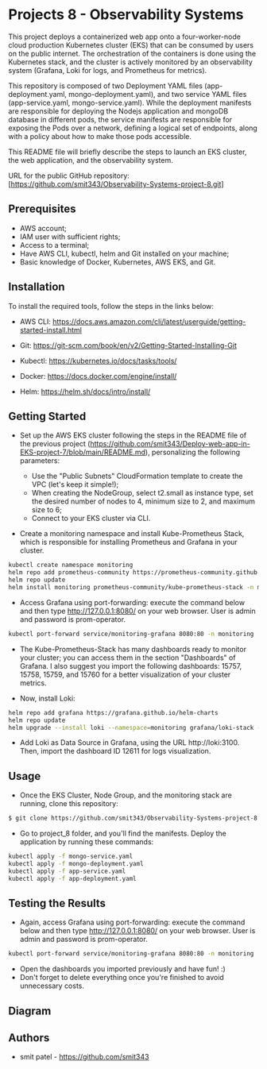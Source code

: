# Projects 8 - Observability Systems

This project deploys a containerized web app onto a four-worker-node cloud production Kubernetes cluster (EKS) that can be consumed by users on the public internet. The orchestration of the containers is done using the Kubernetes stack, and the cluster is actively monitored by an observability system (Grafana, Loki for logs, and Prometheus for metrics).

This repository is composed of two Deployment YAML files (app-deployment.yaml, mongo-deployment.yaml), and two service YAML files (app-service.yaml, mongo-service.yaml). While the deployment manifests are responsible for deploying the Nodejs application and mongoDB database in different pods, the service manifests are responsible for exposing the Pods over a network, defining a logical set of endpoints, along with a policy about how to make those pods accessible.

This README file will briefly describe the steps to launch an EKS cluster, the web application, and the observability system.

URL for the public GitHub repository: [https://github.com/smit343/Observability-Systems-project-8.git]


## Prerequisites

- AWS account;
- IAM user with sufficient rights;
- Access to a terminal;
- Have AWS CLI, kubectl, helm and Git installed on your machine;
- Basic knowledge of Docker, Kubernetes, AWS EKS, and Git. 

## Installation

To install the required tools, follow the steps in the links below:

- AWS CLI:
https://docs.aws.amazon.com/cli/latest/userguide/getting-started-install.html

- Git:
https://git-scm.com/book/en/v2/Getting-Started-Installing-Git

- Kubectl:
https://kubernetes.io/docs/tasks/tools/

- Docker:
https://docs.docker.com/engine/install/

- Helm:
https://helm.sh/docs/intro/install/

## Getting Started

- Set up the AWS EKS cluster following the steps in the README file of the previous project (https://github.com/smit343/Deploy-web-app-in-EKS-project-7/blob/main/README.md), personalizing the following parameters:
    - Use the "Public Subnets" CloudFormation template to create the VPC (let's keep it simple!);
    - When creating the NodeGroup, select t2.small as instance type, set the desired number of nodes to 4, minimum size to 2, and maximum size to 6;
    - Connect to your EKS cluster via CLI.


- Create a monitoring namespace and install Kube-Prometheus Stack, which is responsible for installing Prometheus and Grafana in your cluster.
```sh
kubectl create namespace monitoring
helm repo add prometheus-community https://prometheus-community.github.io/helm-charts
helm repo update
helm install monitoring prometheus-community/kube-prometheus-stack -n monitoring
```

- Access Grafana using port-forwarding: execute the command below and then type http://127.0.0.1:8080/ on your web browser. User is admin and password is prom-operator.
```sh
kubectl port-forward service/monitoring-grafana 8080:80 -n monitoring
```

- The Kube-Prometheus-Stack has many dashboards ready to monitor your cluster; you can access them in the section "Dashboards" of Grafana. I also suggest you import the following dashboards: 15757, 15758, 15759, and 15760 for a better visualization of your cluster metrics.

- Now, install Loki:
```sh
helm repo add grafana https://grafana.github.io/helm-charts
helm repo update
helm upgrade --install loki --namespace=monitoring grafana/loki-stack --set grafana.enabled=false --set loki.enabled=true --set loki.promtail.enabled=true
```
- Add Loki as Data Source in Grafana, using the URL http://loki:3100. Then, import the dashboard ID 12611 for logs visualization.

## Usage

- Once the EKS Cluster, Node Group, and the monitoring stack are running, clone this repository:
```sh
$ git clone https://github.com/smit343/Observability-Systems-project-8.git
```

- Go to project_8 folder, and you'll find the manifests. Deploy the application by running these commands:
```sh
kubectl apply -f mongo-service.yaml
kubectl apply -f mongo-deployment.yaml
kubectl apply -f app-service.yaml
kubectl apply -f app-deployment.yaml
```

## Testing the Results

- Again, access Grafana using port-forwarding: execute the command below and then type http://127.0.0.1:8080/ on your web browser. User is admin and password is prom-operator.
```sh
kubectl port-forward service/monitoring-grafana 8080:80 -n monitoring
```
- Open the dashboards you imported previously and have fun! :)
- Don't forget to delete everything once you're finished to avoid unnecessary costs.

## Diagram


## Authors

- smit patel - https://github.com/smit343